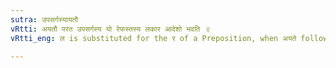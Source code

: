 ```yaml
---
sutra: उपसर्गस्यायतौ
vRtti: अयतौ परत उपसर्गस्य यो रेफस्तस्य लकार आदेशो भवति ॥
vRtti_eng: ल is substituted for the र of a Preposition, when अयते follows.

---
```

